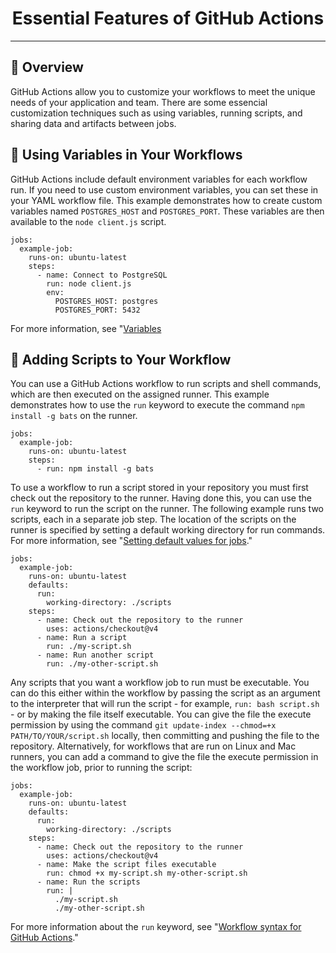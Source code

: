 <div name="readme-top">
  <h1 align=center>Essential Features of GitHub Actions</h1>
</div>

---

## 📌 Overview

GitHub Actions allow you to customize your workflows to meet the unique needs of your application and team. There are some essencial customization techniques such as using variables, running scripts, and sharing data and artifacts between jobs.

## 🔵 Using Variables in Your Workflows

GitHub Actions include default environment variables for each workflow run. If you need to use custom environment variables, you can set these in your YAML workflow file. This example demonstrates how to create custom variables named `POSTGRES_HOST` and `POSTGRES_PORT`. These variables are then available to the `node client.js` script.

```YML
jobs:
  example-job:
    runs-on: ubuntu-latest
    steps:
      - name: Connect to PostgreSQL
        run: node client.js
        env:
          POSTGRES_HOST: postgres
          POSTGRES_PORT: 5432
```

For more information, see "[Variables](https://docs.github.com/en/actions/learn-github-actions/variables#default-environment-variables)

## 🔵 Adding Scripts to Your Workflow

You can use a GitHub Actions workflow to run scripts and shell commands, which are then executed on the assigned runner. This example demonstrates how to use the `run` keyword to execute the command `npm install -g bats` on the runner.

```YML
jobs:
  example-job:
    runs-on: ubuntu-latest
    steps:
      - run: npm install -g bats
```

To use a workflow to run a script stored in your repository you must first check out the repository to the runner. Having done this, you can use the `run` keyword to run the script on the runner. The following example runs two scripts, each in a separate job step. The location of the scripts on the runner is specified by setting a default working directory for run commands. For more information, see "[Setting default values for jobs](https://docs.github.com/en/actions/using-jobs/setting-default-values-for-jobs)."

```YML
jobs:
  example-job:
    runs-on: ubuntu-latest
    defaults:
      run:
        working-directory: ./scripts
    steps:
      - name: Check out the repository to the runner
        uses: actions/checkout@v4  
      - name: Run a script
        run: ./my-script.sh
      - name: Run another script
        run: ./my-other-script.sh
```

Any scripts that you want a workflow job to run must be executable. You can do this either within the workflow by passing the script as an argument to the interpreter that will run the script - for example, `run: bash script.sh` - or by making the file itself executable. You can give the file the execute permission by using the command `git update-index --chmod=+x PATH/TO/YOUR/script.sh` locally, then committing and pushing the file to the repository. Alternatively, for workflows that are run on Linux and Mac runners, you can add a command to give the file the execute permission in the workflow job, prior to running the script:

```YML
jobs:
  example-job:
    runs-on: ubuntu-latest
    defaults:
      run:
        working-directory: ./scripts
    steps:
      - name: Check out the repository to the runner
        uses: actions/checkout@v4  
      - name: Make the script files executable
        run: chmod +x my-script.sh my-other-script.sh
      - name: Run the scripts
        run: |
          ./my-script.sh
          ./my-other-script.sh
```

For more information about the `run` keyword, see "[Workflow syntax for GitHub Actions](https://docs.github.com/en/actions/using-workflows/workflow-syntax-for-github-actions#jobsjob_idstepsrun)."



